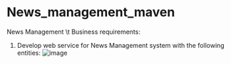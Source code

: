 # News_management_maven
News Management \\t
Business requirements:  
1. Develop web service for News Management system with the following entities: 
![image](https://github.com/Alexey-99/News_management_maven/assets/96728779/47f7bbe7-c57a-4c2a-817f-316f19cbb9fc)

